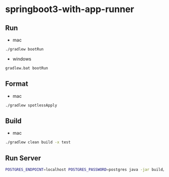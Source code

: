 # springboot3-with-app-runner

## Run

- mac

```bash
./gradlew bootRun
```

- windows

```bash
gradlew.bat bootRun
```

## Format

- mac

```bash
./gradlew spotlessApply
```

## Build

- mac

```bash
./gradlew clean build -x test
```

## Run Server

```bash
POSTGRES_ENDPOINT=localhost POSTGRES_PASSWORD=postgres java -jar build/libs/demo-0.0.1-SNAPSHOT.jar --spring.profiles.active=prod
```
